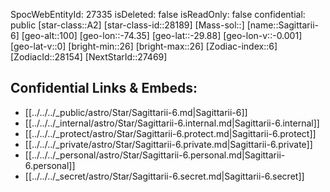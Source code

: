 ﻿---
location: [-29.88,-74.35,100]
type: Station
tags:
- astro/Star

---
SpocWebEntityId: 27335
isDeleted: false
isReadOnly: false
confidential: public
[star-class::A2]
[star-class-id::28189]
[Mass-sol::]
[name::Sagittarii-6]
[geo-alt::100]
[geo-lon::-74.35]
[geo-lat::-29.88]
[geo-lon-v::-0.001]
[geo-lat-v::0]
[bright-min::26]
[bright-max::26]
[Zodiac-index::6]
[ZodiacId::28154]
[NextStarId::27469]



## Confidential Links & Embeds: 
- [[../../../_public/astro/Star/Sagittarii-6.md|Sagittarii-6]] 
- [[../../../_internal/astro/Star/Sagittarii-6.internal.md|Sagittarii-6.internal]] 
- [[../../../_protect/astro/Star/Sagittarii-6.protect.md|Sagittarii-6.protect]] 
- [[../../../_private/astro/Star/Sagittarii-6.private.md|Sagittarii-6.private]] 
- [[../../../_personal/astro/Star/Sagittarii-6.personal.md|Sagittarii-6.personal]] 
- [[../../../_secret/astro/Star/Sagittarii-6.secret.md|Sagittarii-6.secret]] 
